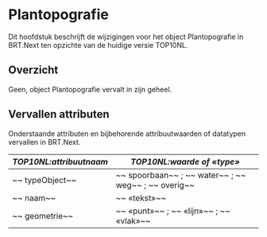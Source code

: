 Plantopografie
==============

Dit hoofdstuk beschrijft de wijzigingen voor het object Plantopografie in
BRT.Next ten opzichte van de huidige versie TOP10NL.

Overzicht
---------

Geen, object Plantopografie vervalt in zijn geheel.


Vervallen attributen
--------------------

Onderstaande attributen en bijbehorende attribuutwaarden of datatypen vervallen
in BRT.Next.

| *TOP10NL:attribuutnaam* | *TOP10NL:waarde of «type»*                                    |
|-------------------------|---------------------------------------------------------------|
| ~~  typeObject~~        | ~~  spoorbaan~~  ; ~~  water~~  ; ~~  weg~~  ; ~~  overig~~   |
| ~~  naam~~              | ~~  «tekst»~~                                                 |
| ~~  geometrie~~         | ~~  «punt»~~  ; ~~  «lijn»~~  ; ~~  «vlak»~~                  |
